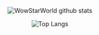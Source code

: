 <center>
 
![WowStarWorld github stats](https://github-readme-stats.vercel.app/api?username=WowStarWorld&show_icons=true&theme=aura&bg_color=30,e96443,904e95&title_color=fff&text_color=fff)

![Top Langs](https://github-readme-stats.vercel.app/api/top-langs/?username=WowStarWorld&theme=aura&bg_color=30,0000ff,904e95&title_color=fff&text_color=fff)
</center>
